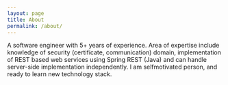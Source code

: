 ```yaml
---
layout: page
title: About
permalink: /about/
---
```


A software engineer with 5+ years of experience. Area of expertise include knowledge of
security (certificate, communication) domain, implementation of REST based web services using
Spring REST (Java) and can handle server-side implementation independently. I am selfmotivated
person, and ready to learn new technology stack.
